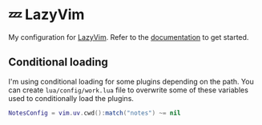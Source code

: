 # 💤 LazyVim

My configuration for [LazyVim](https://github.com/LazyVim/LazyVim).
Refer to the [documentation](https://lazyvim.github.io/installation) to get started.

## Conditional loading

I'm using conditional loading for some plugins depending on the path.
You can create `lua/config/work.lua` file to overwrite some of these variables used to conditionally load the plugins.

```lua
NotesConfig = vim.uv.cwd():match("notes") ~= nil
```
